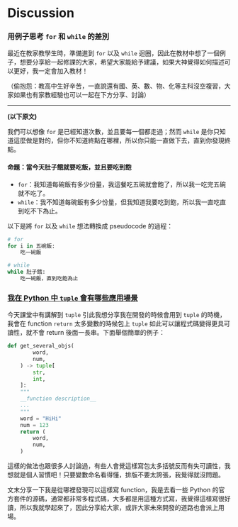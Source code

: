 # Discussion

### 用例子思考 `for` 和 `while` 的差別

最近在教家教學生時，準備進到 `for` 以及 `while` 迴圈，因此在教材中想了一個例子，想要分享給一起修課的大家，希望大家能給予建議，如果大神覺得如何描述可以更好，我一定會加入教材！

（偷抱怨：教高中生好辛苦，一直說還有國、英、數、物、化等主科沒空複習，大家如果也有家教經驗也可以一起在下方分享、討論）

---
**(以下原文)**

我們可以想像 `for` 是已經知道次數，並且要每一個都走過；然而 `while` 是你只知道這麼做是對的，但你不知道終點在哪裡，所以你只能一直做下去，直到你發現終點。

#### 命題：當今天肚子餓就要吃飯，並且要吃到飽
- `for`：我知道每碗飯有多少份量，我這餐吃五碗就會飽了，所以我一吃完五碗就不吃了。
- `while`：我不知道每碗飯有多少份量，但我知道我要吃到飽，所以我一直吃直到吃不下為止。

以下是將 `for` 以及 `while` 想法轉換成 pseudocode 的過程：
```py
# for
for i in 五碗飯:
    吃一碗飯

# while
while 肚子餓:
    吃一碗飯，直到吃飽為止
```

### [我在 Python 中 `tuple` 會有哪些應用場景](https://github.com/NCU-GS4719-Python/Python-Community/discussions/1667)

今天課堂中有講解到 `tuple` 引此我想分享我在開發的時候會用到 `tuple` 的時機，我會在 function `return` 太多變數的時候包上 `tuple` 如此可以讓程式碼變得更具可讀性，就不會 return 後面一長串。下面舉個簡單的例子：

```python
def get_several_objs(
        word, 
        num,
    ) -> tuple[
        str, 
        int,
    ]:
    """
    __function description__
    ...
    """
    word = "HiHi"
    num = 123
    return (
        word, 
        num,
    )
```

這樣的做法也跟很多人討論過，有些人會覺這樣寫包太多括號反而有失可讀性，我想就是個人習慣吧！只要變數命名看得懂，排版不要太誇張，我覺得就沒問題。

文末分享一下我是從哪裡發現可以這樣寫 function，我是去看一些 Python 的官方套件的源碼，通常都非常多程式碼，大多都是用這種方式寫，我覺得這樣寫很好讀，所以我就學起來了，因此分享給大家，或許大家未來開發的道路也會派上用場。
